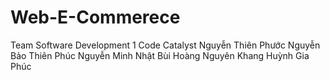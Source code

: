 # Web-E-Commerece
Team Software Development 1 Code Catalyst
Nguyễn Thiên Phước
Nguyễn Bảo Thiên Phúc
Nguyễn Minh Nhật
Bùi Hoàng Nguyên Khang
Huỳnh Gia Phúc
